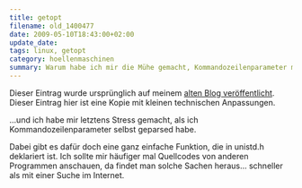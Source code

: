 ```yaml
---
title: getopt
filename: old_1400477
date: 2009-05-10T18:43:00+02:00
update_date:
tags: linux, getopt
category: hoellenmaschinen
summary: Warum habe ich mir die Mühe gemacht, Kommandozeilenparameter manuell zu parsen? Mit getopt geht das viel leichter.
---
```

Dieser Eintrag wurde ursprünglich auf meinem [alten Blog veröffentlicht](https://stu.blogger.de/stories/1400477/). Dieser Eintrag hier ist eine Kopie mit kleinen technischen Anpassungen.

…und ich habe mir letztens Stress gemacht, als ich Kommandozeilenparameter selbst geparsed habe.

Dabei gibt es dafür doch eine ganz einfache Funktion, die in unistd.h deklariert ist. Ich sollte mir häufiger mal Quellcodes von anderen Programmen anschauen, da findet man solche Sachen heraus… schneller als mit einer Suche im Internet.
